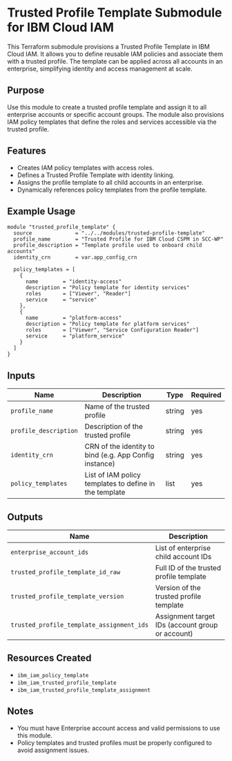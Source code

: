# Trusted Profile Template Submodule for IBM Cloud IAM

This Terraform submodule provisions a Trusted Profile Template in IBM Cloud IAM. It allows you to define reusable IAM policies and associate them with a trusted profile. The template can be applied across all accounts in an enterprise, simplifying identity and access management at scale.

## Purpose

Use this module to create a trusted profile template and assign it to all enterprise accounts or specific account groups. The module also provisions IAM policy templates that define the roles and services accessible via the trusted profile.

## Features

- Creates IAM policy templates with access roles.
- Defines a Trusted Profile Template with identity linking.
- Assigns the profile template to all child accounts in an enterprise.
- Dynamically references policy templates from the profile template.

## Example Usage

```hcl
module "trusted_profile_template" {
  source              = "../../modules/trusted-profile-template"
  profile_name        = "Trusted Profile for IBM Cloud CSPM in SCC-WP"
  profile_description = "Template profile used to onboard child accounts"
  identity_crn        = var.app_config_crn

  policy_templates = [
    {
      name        = "identity-access"
      description = "Policy template for identity services"
      roles       = ["Viewer", "Reader"]
      service     = "service"
    },
    {
      name        = "platform-access"
      description = "Policy template for platform services"
      roles       = ["Viewer", "Service Configuration Reader"]
      service     = "platform_service"
    }
  ]
}
```

## Inputs

| Name                  | Description                                                     | Type   | Required |
|-----------------------|-----------------------------------------------------------------|--------|----------|
| `profile_name`        | Name of the trusted profile                                     | string | yes      |
| `profile_description` | Description of the trusted profile                              | string | yes      |
| `identity_crn`        | CRN of the identity to bind (e.g. App Config instance)          | string | yes      |
| `policy_templates`    | List of IAM policy templates to define in the template          | list   | yes      |


## Outputs

| Name                               | Description                                          |
|------------------------------------|------------------------------------------------------|
| `enterprise_account_ids`          | List of enterprise child account IDs                |
| `trusted_profile_template_id_raw` | Full ID of the trusted profile template             |
| `trusted_profile_template_version`| Version of the trusted profile template             |
| `trusted_profile_template_assignment_ids` | Assignment target IDs (account group or account) |

## Resources Created

- `ibm_iam_policy_template`
- `ibm_iam_trusted_profile_template`
- `ibm_iam_trusted_profile_template_assignment`

## Notes

- You must have Enterprise account access and valid permissions to use this module.
- Policy templates and trusted profiles must be properly configured to avoid assignment issues.


